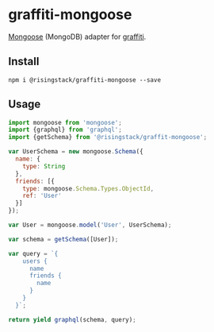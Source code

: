 # graffiti-mongoose

[Mongoose](http://mongoosejs.com) (MongoDB) adapter for [graffiti](https://github.com/RisingStack/graffiti).

## Install

```
npm i @risingstack/graffiti-mongoose --save
```

## Usage

```javascript
import mongoose from 'mongoose';
import {graphql} from 'graphql';
import {getSchema} from '@risingstack/graffit-mongoose';

var UserSchema = new mongoose.Schema({
  name: {
    type: String
  },
  friends: [{
    type: mongoose.Schema.Types.ObjectId,
    ref: 'User'
  }]
});

var User = mongoose.model('User', UserSchema);

var schema = getSchema([User]);

var query = `{
    users {
      name
      friends {
        name
      }
    }
  }`;

return yield graphql(schema, query);
```
